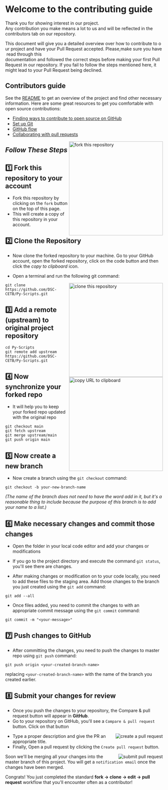 # Welcome to the contributing guide

Thank you for showing interest in our project. Any contribution you make means a lot to us and will be reflected in the contributors tab on our repository.

This document will give you a detailed overview over how to contribute to our project and have your Pull Request accepted. Please,make sure you have read through this documentation and followed the correct steps before making your first Pull Request in our repository. If you fail to follow the steps mentioned here, it might lead to your Pull Request being declined.

## Contributors guide

See the [README](https://github.com/DSC-CETB/Py-Scripts/blob/master/README.md) to get an overview of the project and find other necessary information. Here are some great resources to get you comfortable with open source contributions:
- [Finding ways to contribute to open source on GitHub](https://docs.github.com/en/get-started/exploring-projects-on-github/finding-ways-to-contribute-to-open-source-on-github)
- [Set up Git](https://docs.github.com/en/get-started/quickstart/set-up-git)
- [GitHub flow](https://docs.github.com/en/get-started/quickstart/github-flow)
- [Collaborating with pull requests](https://docs.github.com/en/github/collaborating-with-pull-requests)

<img align="right" width="300" src="https://user-images.githubusercontent.com/64744084/95018364-e7d2df00-067c-11eb-9989-5ed586adb11b.jpg" alt="fork this repository" />

## *Follow These Steps*

## 1️⃣ Fork this repository to your account</br>

- Fork this repository by clicking on the `fork` button on the top of this page.
- This will create a copy of this repository in your account.

## 2️⃣ Clone the Repository

- Now clone the forked repository to your machine. Go to your GitHub account, open the forked repository, click on the code button and then click the _copy to clipboard_ icon.

- Open a terminal and run the following git command:

<img align="right" width="300" src="https://firstcontributions.github.io/assets/Readme/clone.png" alt="clone this repository" />

```shell
git clone https://github.com/DSC-CETB/Py-Scripts.git
```

## 3️⃣ Add a remote (upstream) to original project repository

```shell
cd Py-Scripts
git remote add upstream https://github.com/DSC-CETB/Py-Scripts.git
```

<img align="right" width="300" src="https://firstcontributions.github.io/assets/Readme/copy-to-clipboard.png" alt="copy URL to clipboard" />

## 4️⃣ Now synchronize your forked repo

- It will help you to keep your forked repo updated with the original repo

```shell
git checkout main
git fetch upstream
git merge upstream/main
git push origin main
```

## 5️⃣ Now create a new branch

- Now create a branch using the `git checkout` command:

```shell
git checkout -b your-new-branch-name
```

_(The name of the branch does not need to have the word add in it, but it's a reasonable thing to include because the purpose of this branch is to add your name to a list.)_

## 6️⃣ Make necessary changes and commit those changes

- Open the folder in your local code editor and add your changes or modifications

- If you go to the project directory and execute the command `git status`, you'll see there are changes.

- After making changes or modification on to your code locally, you need to add these files to the staging area. Add those changes to the branch you just created using the `git add` command:

```shell
git add --all
```

- Once files added, you need to commit the changes to with an appropriate commit message using the `git commit` command:

```shell
git commit -m "<your-message>"
```

## 7️⃣ Push changes to GitHub

* After committing the changes, you need to push the changes to master repo using `git push` command:

```shell
git push origin <your-created-branch-name>
```

replacing `<your-created-branch-name>` with the name of the branch you created earlier.

## 8️⃣ Submit your changes for review

- Once you push the changes to your repository, the Compare & pull request button will appear in **GitHub**.</br>
- Go to your repository on GitHub, you'll see a `Compare & pull request` button. Click on that button

<img style="float: right;" src="https://firstcontributions.github.io/assets/Readme/compare-and-pull.png" alt="create a pull request" />

- Type a proper description and give the PR an appropriate title. 
- Finally, Open a pull request by clicking the `Create pull request` button.

<img style="float: right;" src="https://firstcontributions.github.io/assets/Readme/submit-pull-request.png" alt="submit pull request" />

Soon we'll be merging all your changes into the master branch of this project. You will get a `notification email` once the changes have been merged.

Congrats! You just completed the standard **fork -> clone -> edit -> pull request** workflow that you'll encounter often as a contributor!
